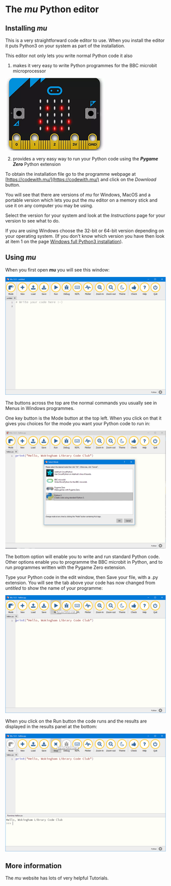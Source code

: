 # The *mu* Python editor

## Installing *mu*

This is a very straightforward code editor to use. When you install the editor it puts Python3 on your system as part of the installation.

This editor not only lets you write normal Python code it also 

1. makes it very easy to write Python programmes for the BBC microbit microprocessor

![microbit](microbit.png "microbit")

2. provides a very easy way to run your Python code using the ***Pygame Zero*** Python extension

To obtain the installation file go to the programme webpage at [https://codewith.mu/](https://codewith.mu/) and click on the *Download* button.

You will see that there are versions of *mu* for Windows, MacOS and a portable version which lets you put the *mu* editor on a memory stick and use it on any computer you may be using.

Select the version for your system and look at the *Instructions* page for your version to see what to do.

If you are using Windows choose the 32-bit or 64-bit version depending on your operating system. (If you don't know which version you have then look at item 1 on the page [Windows full Python3 installation](../Windows-installation/Windows-full-installation/README.md)).

## Using *mu*

When you first open ***mu*** you will see this window:

![mu initial window](Images/mu-00.png)

The buttons across the top are the normal commands you usually see in Menus in Windows programmes.

One key button is the Mode button at the top left. When you click on that it gives you choices for the mode you want your Python code to run in:

![mu mode choices](Images/mu-01.png)

The bottom option will enable you to write and run standard Python code. Other options enable you to programme the BBC microbit in Python, and to run programmes written with the Pygame Zero extension.

Type your Python code in the edit window, then Save your file, with a .py extension. You will see the tab above your code has now changed from *untitled* to show the name of your programme:

![mu mode choices](Images/mu-02.png)

When you click on the Run button the code runs and the results are displayed in the results panel at the bottom:

![mu mode choices](Images/mu-03.png)



## More information

The *mu* website has lots of very helpful Tutorials.
